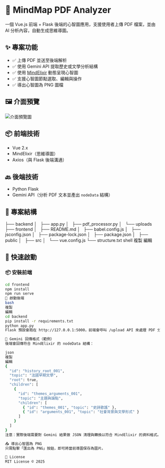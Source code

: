 # 🧠 MindMap PDF Analyzer

一個 Vue.js 前端 + Flask 後端的心智圖應用，支援使用者上傳 PDF 檔案，並由 AI 分析內容，自動生成思維導圖。

## ✨ 專案功能

- ✅ 上傳 PDF 並送至後端解析
- ✅ 使用 Gemini API 提取歷史或文學分析結構
- ✅ 使用 [MindElixir](https://github.com/ssshooter/mind-elixir-core) 動態呈現心智圖
- ✅ 支援心智圖節點選取、編輯與操作
- ✅ 導出心智圖為 PNG 圖檔

## 🖼️ 介面預覽

![介面預覽圖]([./preview.png](https://raw.githubusercontent.com/ssshooter/mind-elixir-core/master/images/screenshot2.png)) 

## 📦 前端技術

- Vue 2.x
- MindElixir（思維導圖）
- Axios（與 Flask 後端溝通）

## 🔙 後端技術

- Python Flask
- Gemini API（分析 PDF 文本並產出 `nodeData` 結構）

## 📂 專案結構

├── backend
│   ├── app.py
│   ├── pdf_processor.py
│   └── uploads
├── frontend
│   ├── README.md
│   ├── babel.config.js
│   ├── jsconfig.json
│   ├── package-lock.json
│   ├── package.json
│   ├── public
│   ├── src
│   └── vue.config.js
└── structure.txt
shell
複製
編輯

## 🚀 快速啟動

### 📦 安裝前端

```bash
cd frontend
npm install
npm run serve
🐍 啟動後端
bash
複製
編輯
cd backend
pip install -r requirements.txt
python app.py
Flask 預設會跑在 http://127.0.0.1:5000，前端會呼叫 /upload API 來處理 PDF 分析。

🧠 Gemini 回傳格式（範例）
後端會回傳符合 MindElixir 的 nodeData 結構：

json
複製
編輯
{
  "id": "history_root_001",
  "topic": "法國早期文學",
  "root": true,
  "children": [
    {
      "id": "themes_arguments_001",
      "topic": "主題與論點",
      "children": [
        { "id": "themes_001", "topic": "史詩歌謠" },
        { "id": "arguments_001", "topic": "社會背景與文學形式" }
      ]
    }
  ]
}
注意：實際後端需要對 Gemini 結果做 JSON 清理與轉換以符合 MindElixir 的資料格式。

📤 導出心智圖為 PNG
只需點擊「匯出為 PNG」按鈕，即可將當前導圖保存為圖片。

📘 License
MIT License © 2025

